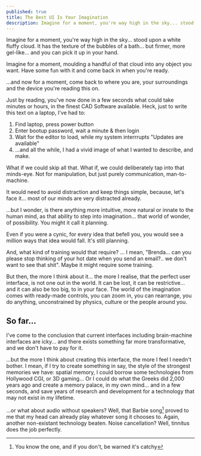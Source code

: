 ```yaml
---
published: true
title: The Best UI Is Your Imagination
description: Imagine for a moment, you're way high in the sky... stood upon a white fluffy cloud.
---
```


Imagine for a moment, you're way high in the sky... stood upon a white fluffy cloud. It has the texture of the bubbles of a bath... but firmer, more gel-like... and you can pick it up in your hand.

Imagine for a moment, moulding a handful of that cloud into any object you want. Have some fun with it and come back in when you're ready.

...and now for a moment, come back to where you are, your surroundings and the device you're reading this on. 

Just by reading, you've now done in a few seconds what could take minutes or hours, in the finest CAD Software available. Heck, just to write this text on a laptop, I've had to:

 1. Find laptop, press power button
 2. Enter bootup password, wait a minute & then login
 3. Wait for the editor to load, while my system interrrupts "Updates are available"
 4. ...and all the while, I had a vivid image of what I wanted to describe, and make.

What if we could skip all that. What if, we could deliberately tap into that minds-eye. Not for manipulation, but just purely communication, man-to-machine.

It would need to avoid distraction and keep things simple, because, let's face it... most of our minds are very distracted already.

...but I wonder, is there anything more intuitive, more natural or innate to the human mind, as that ability to step into imagination... that world of wonder, of possibility. You might it call it planning.

Even if you were a cynic, for every idea that befell you, you would see a million ways that idea would fall. It's still planning.

And, what kind of training would that require? ... I mean, "Brenda... can you please stop thinking of your hot date when you send an email?.. we don't want to see that shit". Maybe it might require some training.

But then, the more I think about it... the more I realise, that the perfect user interface, is not one out in the world. It can be lost, it can be restrictive... and it can also be too big, to in your face. The world of the imagination comes with ready-made controls, you can zoom in, you can rearrange, you do anything, unconstrained by physics, culture or the people around you.

## So far...

I've come to the conclusion that current interfaces including brain-machine interfaces are icky... and there exists something far more transformative, and we don't have to pay for it.

...but the more I think about creating this interface, the more I feel I needn't bother. I mean, if I try to create something in say, the style of the strongest memories we have: spatial memory, I could borrow some technologies from Hollywood CGI, or 3D gaming... Or I could do what the Greeks did 2,000 years ago and create a memory palace, in my own mind... and in a few seconds, and save years of research and development for a technology that may not exist in my lifetime.

...or what about audio without speakers? Well, that Barbie song[^1]  proved to me that my head can already play whatever song it chooses to. Again, another non-existant technology beaten. Noise cancellation? Well, tinnitus does the job perfectly.

[^1]: You know the one, and if you don't, be warned it's catchy
